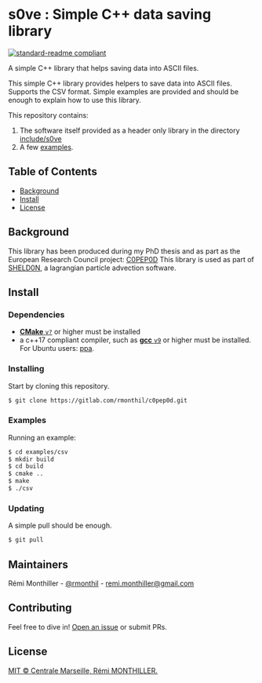 # s0ve : Simple C++ data saving library

[![standard-readme compliant](https://img.shields.io/badge/readme%20style-standard-brightgreen.svg?style=flat-square)](https://github.com/RichardLitt/standard-readme)

A simple C++ library that helps saving data into ASCII files.

This simple C++ library provides helpers to save data into ASCII files. Supports the CSV format.
Simple examples are provided and should be enough to explain how to use this library.

This repository contains:

1. The software itself provided as a header only library in the directory [include/s0ve](./include/s0ve)
2. A few [examples](./examples).

## Table of Contents

- [Background](#background)
- [Install](#install)
- [License](#license)

## Background

This library has been produced during my PhD thesis and as part as the European Research Council project: [C0PEP0D](https://c0pep0d.github.io/)
This library is used as part of [SHELD0N](https://github.com/C0PEP0D/sheld0n), a lagrangian particle advection software.

## Install

### Dependencies

* [**CMake** `v?`](https://cmake.org/download/) or higher must be installed
* a c++17 compliant compiler, such as [**gcc** `v9`](https://gcc.gnu.org/) or higher must be installed. For Ubuntu users: [ppa](https://launchpad.net/%7Ejonathonf/+archive/ubuntu/gcc?field.series_filter=bionic).

### Installing

Start by cloning this repository.

```sh
$ git clone https://gitlab.com/rmonthil/c0pep0d.git
```

### Examples

Running an example:

```bash
$ cd examples/csv
$ mkdir build
$ cd build
$ cmake ..
$ make
$ ./csv
```

### Updating

A simple pull should be enough.

```sh
$ git pull
```

## Maintainers

Rémi Monthiller - [@rmonthil](https://gitlab.com/rmonthil) - remi.monthiller@gmail.com

## Contributing

Feel free to dive in! [Open an issue](https://github.com/rmonthil/c0pep0d/issues/new) or submit PRs.

## License

[MIT © Centrale Marseille, Rémi MONTHILLER.](./LICENSE)
